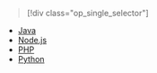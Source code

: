 > [!div class="op_single_selector"]
- [Java](../articles/notification-hubs/notification-hubs-java-push-notification-tutorial.md)
- [Node.js](../articles/notification-hubs/notification-hubs-nodejs-push-notification-tutorial.md)
- [PHP](../articles/notification-hubs/notification-hubs-php-push-notification-tutorial.md)
- [Python](../articles/notification-hubs/notification-hubs-python-push-notification-tutorial.md)

<!---HONumber=Mooncake_1017_2016-->
